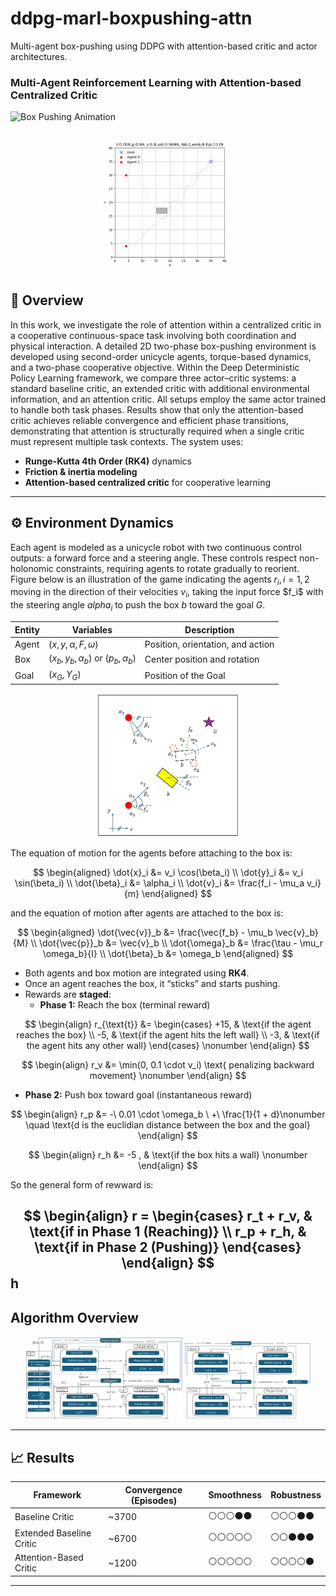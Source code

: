 # ddpg-marl-boxpushing-attn
Multi-agent box-pushing using DDPG with attention-based critic and actor architectures.

### Multi-Agent Reinforcement Learning with Attention-based Centralized Critic

![Box Pushing Animation]()

<p align="center">
  <img src="Docs/Animation_Attention_network.gif" width="45%"/>
</p>


## 🚀 Overview
In this work, we investigate the role of attention within a centralized critic in a cooperative continuous-space task involving both coordination and physical interaction.
A detailed 2D two-phase box-pushing environment is developed using second-order unicycle agents, torque-based dynamics, and a two-phase cooperative objective.
Within the Deep Deterministic Policy Learning framework, we compare three actor–critic systems: a standard baseline critic, an extended critic with additional environmental information, and an attention critic.
All setups employ the same actor trained to handle both task phases.
Results show that only the attention-based critic achieves reliable convergence and efficient phase transitions, demonstrating that attention is structurally required when a single critic must represent multiple task contexts.
The system uses:
- **Runge-Kutta 4th Order (RK4)** dynamics
- **Friction & inertia modeling**
- **Attention-based centralized critic** for cooperative learning
---
## ⚙️ Environment Dynamics
Each agent is modeled as a unicycle robot with two continuous control outputs: a forward force and a steering angle. These controls respect non-holonomic constraints, requiring agents to rotate gradually to reorient. Figure below is an illustration of the game indicating the agents $r_i, i=1,2$ moving in the direction of their velocities $v_i$, taking the input force  $f_i\$ with the steering angle $alpha_i$ to push the box $b$ toward the goal $G$. 


| Entity | Variables | Description |
|--------|------------|--------------|
| Agent | ($x, y, \alpha, F, ω$) | Position, orientation, and action |
| Box | ($x_b, y_b, \alpha_b$) or ($p_b,\alpha_b$)| Center position and rotation |
| Goal | ($x_G, Y_G$) | Position of the Goal |
<p align="center">
  <img src="Docs/box_game.jpg" width="45%"/>
</p>

The equation of motion for the agents before attaching to the box is:

$$
\begin{aligned}
\dot{x}_i &= v_i \cos(\beta_i) \\
\dot{y}_i &= v_i \sin(\beta_i) \\
\dot{\beta}_i &= \alpha_i \\
\dot{v}_i &= \frac{f_i - \mu_a v_i}{m}
\end{aligned}
$$

and the equation of motion after agents are attached to the box is:

$$
\begin{aligned}
\dot{\vec{v}}_b &= \frac{\vec{f_b} - \mu_b \vec{v}_b}{M} \\
\dot{\vec{p}}_b &= \vec{v}_b \\
\dot{\omega}_b &= \frac{\tau - \mu_r \omega_b}{I} \\
\dot{\beta}_b &= \omega_b
\end{aligned}
$$

- Both agents and box motion are integrated using **RK4**.
- Once an agent reaches the box, it “sticks” and starts pushing.
- Rewards are **staged**:
  - **Phase 1:** Reach the box (terminal reward)

$$
\begin{align}
r_{\text{t}} &= 
\begin{cases}
+15, & \text{if the agent reaches the box} \\
-5, & \text{if the agent hits the left wall} \\
-3, & \text{if the agent hits any other wall}
\end{cases} 
\nonumber 
\end{align}
$$

$$
\begin{align}
r_v &= \min(0, 0.1 \cdot v_i) \text{ penalizing backward movement}
\nonumber 
\end{align} 
$$

  - **Phase 2:** Push box toward goal (instantaneous reward)

$$
\begin{align}
r_p &= -\ 0.01 \cdot \omega_b 
\ +\ \frac{1}{1 + d}\nonumber  \quad \text{d is the euclidian distance between the box and the goal}
\end{align}
$$

$$
\begin{align}
r_h &= -5 , & \text{if the box hits a wall} \nonumber 
\end{align}
$$

So the general form of rewward is:

$$
\begin{align}
r = 
\begin{cases}
r_t + r_v, & \text{if in Phase 1 (Reaching)} \\
r_p + r_h, & \text{if in Phase 2 (Pushing)}
\end{cases}
\end{align}
$$
h
---
## Algorithm Overview

<p align="center">
  <img src="Docs/algorithm_Overview_attn.jpg" width="50%"/>
  <img src="Docs/algorithm_Overview_noattn.jpg" width="40%"/>
</p>



---
## 📈 Results

| Framework | Convergence (Episodes) | Smoothness | Robustness |
|------------|------------------------|-------------|-------------|
| Baseline Critic | ~3700 | ⚪⚪⚪⚫⚫ | ⚪⚪⚪⚫⚫ |
| Extended Baseline Critic | ~6700 | ⚪⚪⚪⚪⚪ | ⚪⚪⚫⚫⚫ |
| Attention-Based Critic | ~1200 | ⚪⚪⚪⚪⚪ | ⚪⚪⚪⚪⚫ |

---
